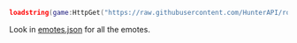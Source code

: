 ```lua
loadstring(game:HttpGet("https://raw.githubusercontent.com/HunterAPI/roblox-emotes/main/index.lua"), "roblox-emotes")()
```
Look in [emotes.json](https://github.com/HunterAPI/roblox-emotes/blob/main/emotes.json) for all the emotes.
